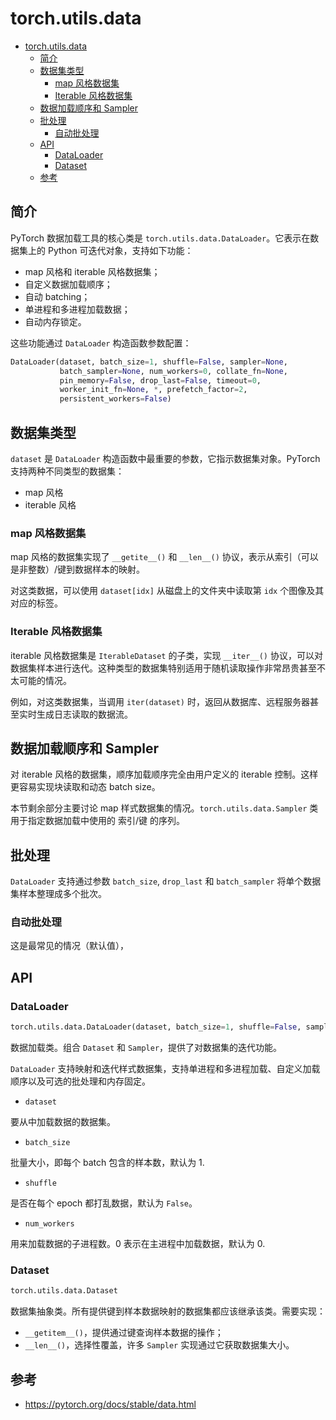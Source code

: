 # torch.utils.data

- [torch.utils.data](#torchutilsdata)
  - [简介](#简介)
  - [数据集类型](#数据集类型)
    - [map 风格数据集](#map-风格数据集)
    - [Iterable 风格数据集](#iterable-风格数据集)
  - [数据加载顺序和 Sampler](#数据加载顺序和-sampler)
  - [批处理](#批处理)
    - [自动批处理](#自动批处理)
  - [API](#api)
    - [DataLoader](#dataloader)
    - [Dataset](#dataset)
  - [参考](#参考)

## 简介

PyTorch 数据加载工具的核心类是 `torch.utils.data.DataLoader`。它表示在数据集上的 Python 可迭代对象，支持如下功能：

- map 风格和 iterable 风格数据集；
- 自定义数据加载顺序；
- 自动 batching；
- 单进程和多进程加载数据；
- 自动内存锁定。

这些功能通过 `DataLoader` 构造函数参数配置：

```python
DataLoader(dataset, batch_size=1, shuffle=False, sampler=None,
           batch_sampler=None, num_workers=0, collate_fn=None,
           pin_memory=False, drop_last=False, timeout=0,
           worker_init_fn=None, *, prefetch_factor=2,
           persistent_workers=False)
```

## 数据集类型

`dataset` 是 `DataLoader` 构造函数中最重要的参数，它指示数据集对象。PyTorch 支持两种不同类型的数据集：

- map 风格
- iterable 风格

### map 风格数据集

map 风格的数据集实现了 `__getite__()` 和 `__len__()` 协议，表示从索引（可以是非整数）/键到数据样本的映射。

对这类数据，可以使用 `dataset[idx]` 从磁盘上的文件夹中读取第 `idx` 个图像及其对应的标签。

### Iterable 风格数据集

iterable 风格数据集是 `IterableDataset` 的子类，实现 `__iter__()` 协议，可以对数据集样本进行迭代。这种类型的数据集特别适用于随机读取操作非常昂贵甚至不太可能的情况。

例如，对这类数据集，当调用 `iter(dataset)` 时，返回从数据库、远程服务器甚至实时生成日志读取的数据流。

## 数据加载顺序和 Sampler

对 iterable 风格的数据集，顺序加载顺序完全由用户定义的 iterable 控制。这样更容易实现块读取和动态 batch size。

本节剩余部分主要讨论 map 样式数据集的情况。`torch.utils.data.Sampler` 类用于指定数据加载中使用的 索引/键 的序列。

## 批处理

`DataLoader` 支持通过参数 `batch_size`, `drop_last` 和 `batch_sampler` 将单个数据集样本整理成多个批次。

### 自动批处理

这是最常见的情况（默认值），

## API

### DataLoader

```py
torch.utils.data.DataLoader(dataset, batch_size=1, shuffle=False, sampler=None, batch_sampler=None, num_workers=0, collate_fn=None, pin_memory=False, drop_last=False, timeout=0, worker_init_fn=None, multiprocessing_context=None, generator=None, *, prefetch_factor=2, persistent_workers=False)
```

数据加载类。组合 `Dataset` 和 `Sampler`，提供了对数据集的迭代功能。

`DataLoader` 支持映射和迭代样式数据集，支持单进程和多进程加载、自定义加载顺序以及可选的批处理和内存固定。

- `dataset`

要从中加载数据的数据集。

- `batch_size`

批量大小，即每个 batch 包含的样本数，默认为 1.

- `shuffle`

是否在每个 epoch 都打乱数据，默认为 `False`。

- `num_workers`

用来加载数据的子进程数。0 表示在主进程中加载数据，默认为 0.



### Dataset

```py
torch.utils.data.Dataset
```

数据集抽象类。所有提供键到样本数据映射的数据集都应该继承该类。需要实现：

- `__getitem__()`，提供通过键查询样本数据的操作；
- `__len__()`，选择性覆盖，许多 `Sampler` 实现通过它获取数据集大小。


## 参考

- https://pytorch.org/docs/stable/data.html
